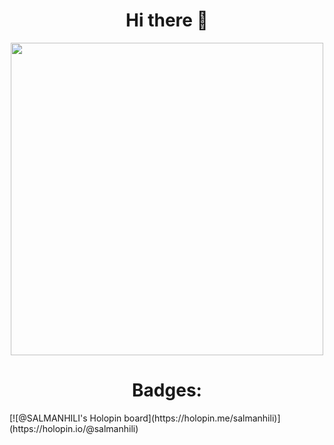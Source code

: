 <h1><center>Hi there 👋</center></h1>
<div id="header" align="center">
  <img src="https://media.giphy.com/media/LMcB8XospGZO8UQq87/giphy.gif" width="500"/>
</div>
<h1><center>Badges:</center></h1>
[![@SALMANHILI's Holopin board](https://holopin.me/salmanhili)](https://holopin.io/@salmanhili)


